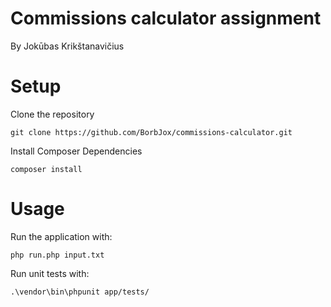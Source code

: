 # Commissions calculator assignment

By Jokūbas Krikštanavičius

# Setup

Clone the repository

    git clone https://github.com/BorbJox/commissions-calculator.git
    
Install Composer Dependencies

    composer install
    
# Usage

Run the application with:

    php run.php input.txt

Run unit tests with:

    .\vendor\bin\phpunit app/tests/
